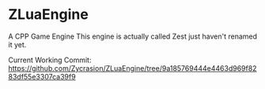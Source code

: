 # ZLuaEngine
A CPP Game Engine
This engine is actually called Zest just haven't renamed it yet.

Current Working Commit:
https://github.com/Zycrasion/ZLuaEngine/tree/9a185769444e4463d969f8283df55e3307ca39f9
